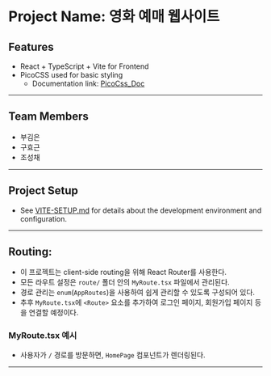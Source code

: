 # Project Name: 영화 예매 웹사이트

## Features

- React + TypeScript + Vite for Frontend
- PicoCSS used for basic styling
  - Documentation link: [PicoCss_Doc](https://picocss.com/docs)

---

## Team Members

- 부김은
- 구효근
- 조성채

---

## Project Setup

- See [VITE-SETUP.md](./VITE-SETUP.md) for details about the development environment and configuration.

---

## Routing:

- 이 프로젝트는 client-side routing을 위해 React Router를 사용한다.
- 모든 라우트 설정은 `route/` 폴더 안의 `MyRoute.tsx` 파일에서 관리된다.
- 경로 관리는 `enum`(`AppRoutes`)을 사용하여 쉽게 관리할 수 있도록 구성되어 있다.
- 추후 `MyRoute.tsx`에 `<Route>` 요소를 추가하여 로그인 페이지, 회원가입 페이지 등을 연결할 예정이다.

### MyRoute.tsx 예시

- 사용자가 `/` 경로를 방문하면, `HomePage` 컴포넌트가 렌더링된다.

---
